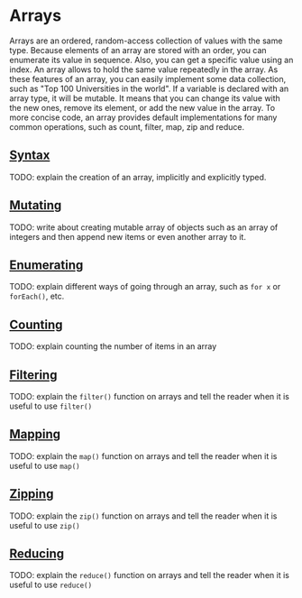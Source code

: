 # Arrays

Arrays are an ordered, random-access collection of values with the same type. Because elements of an array are stored with an order, you can enumerate its value in sequence. Also, you can get a specific value using an index. An array allows to hold the same value repeatedly in the array. As these features of an array, you can easily implement some data collection, such as "Top 100 Universities in the world". If a variable is declared with an array type, it will be mutable. It means that you can change its value with the new ones, remove its element, or add the new value in the array. To more concise code, an array provides default implementations for many common operations, such as count, filter, map, zip and reduce.

## [Syntax](#syntax)

TODO: explain the creation of an array, implicitly and explicitly typed.

## [Mutating](#mutating)

TODO: write about creating mutable array of objects such as an array of integers and then append new items or even another array to it.

## [Enumerating](#enumerating)

TODO: explain different ways of going through an array, such as `for x` or `forEach()`, etc.

## [Counting](#counting)

TODO: explain counting the number of items in an array

## [Filtering](#filtering)

TODO: explain the `filter()` function on arrays and tell the reader when it is useful to use `filter()`

## [Mapping](#mapping)

TODO: explain the `map()` function on arrays and tell the reader when it is useful to use `map()`

## [Zipping](#zipping)

TODO: explain the `zip()` function on arrays and tell the reader when it is useful to use `zip()`

## [Reducing](#reducing)

TODO: explain the `reduce()` function on arrays and tell the reader when it is useful to use `reduce()`
